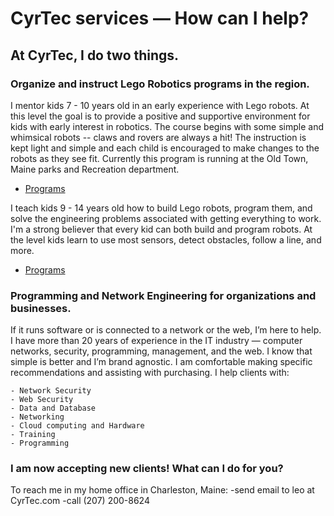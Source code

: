 # CyrTec services — How can I help?

## At CyrTec, I do two things.

### Organize and instruct Lego Robotics programs in the region.
I mentor kids 7 - 10 years old in an early experience with Lego robots.  At this level the goal is to provide a positive and supportive environment for kids with early interest in robotics.  The course begins with some simple and whimsical robots -- claws and rovers are always a hit!  The instruction is kept light and simple and each child is encouraged to make changes to the robots as they see fit.  Currently this program is running at the Old Town, Maine parks and Recreation department.
- [Programs](http://www.oldtownrec.com/info/activities/program_details.aspx?ProgramID=29740)

I teach kids 9 - 14 years old how to build Lego robots, program them, and solve the engineering problems associated with getting everything to work.  I'm a strong believer that every kid can both build and program robots.  At the level kids learn to use most sensors, detect obstacles, follow a line, and more.
- [Programs](http://www.oldtownrec.com/info/activities/program_details.aspx?ProgramID=29740)


### Programming and Network Engineering for organizations and businesses.
If it runs software or is connected to a network or the web, I’m here to help.  I have more than 20 years of experience in the IT industry — computer networks, security, programming, management, and the web.  I know that simple is better and I’m brand agnostic.  I am comfortable making specific recommendations and assisting with purchasing.
I help clients with:

    - Network Security
    - Web Security
    - Data and Database
    - Networking
    - Cloud computing and Hardware
    - Training
    - Programming

### I am now accepting new clients!  What can I do for you?

To reach me in my home office in Charleston, Maine:
-send email to leo at CyrTec.com
-call (207) 200-8624
